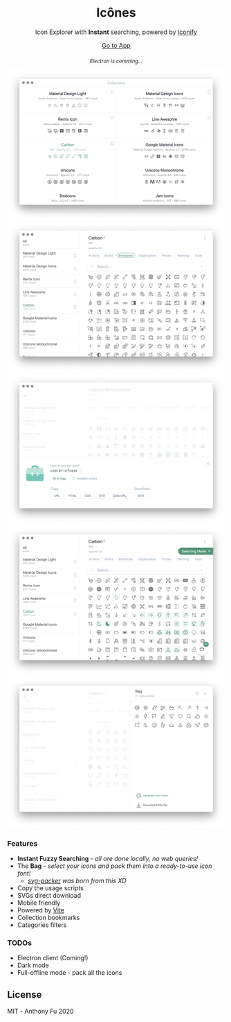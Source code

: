 <h1 align="center">
Icônes
</h1>

<p align="center">Icon Explorer with <b>Instant</b> searching, powered by <a href="https://iconify.design/" target="_blank">Iconify</a> </p>

<p align="center">
<a href="https://icones.netlify.app/">Go to App</a>
</p>

<p align="center">
<sub><em>Electron is comming...</em></sub>
</p>

![](./screenshots/1.png)
![](./screenshots/2.png)
![](./screenshots/3.png)
![](./screenshots/4.png)
![](./screenshots/5.png)

### Features

- **Instant Fuzzy Searching** *- all are done locally, no web queries!*
- The **Bag** *- select your icons and pack them into a ready-to-use icon font!*
  - *[svg-packer](https://github.com/antfu/svg-packer) was born from this XD*
- Copy the usage scripts
- SVGs direct download
- Mobile friendly
- Powered by [Vite](https://github.com/vitejs/vite)
- Collection bookmarks
- Categories filters

### TODOs

- Electron client (Coming!)
- Dark mode
- Full-offline mode - pack all the icons

## License

MIT - Anthony Fu 2020